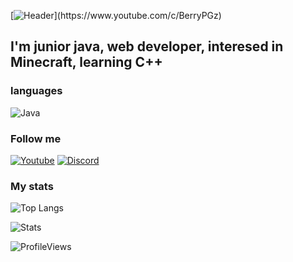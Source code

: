[![Header](https://count.getloli.com/get/@starcraft66?theme=gelbooru")](https://www.youtube.com/c/BerryPGz)

## I'm junior java, web developer, interesed in Minecraft, learning C++

### languages
![Java](https://img.shields.io/badge/Java-black?style=flat-square&logo=java)

### Follow me

[![Youtube](https://img.shields.io/badge/-YouTube-black?style=flat-square&logo=YouTube)](https://www.youtube.com/c/BerryPGz)
[![Discord](https://img.shields.io/badge/-Discord-black?style=flat-square&logo=Discord)](https://discord.gg/EfpvK6wpS9)

### My stats
![Top Langs](https://github-readme-stats.vercel.app/api/top-langs/?username=BerryPGz&layout=compact)

![Stats](https://github-readme-stats.vercel.app/api?username=BerryPGz&show_icons=true&theme=dracula)

![ProfileViews](https://komarev.com/ghpvc/?username=your-github-BerryPGz)
